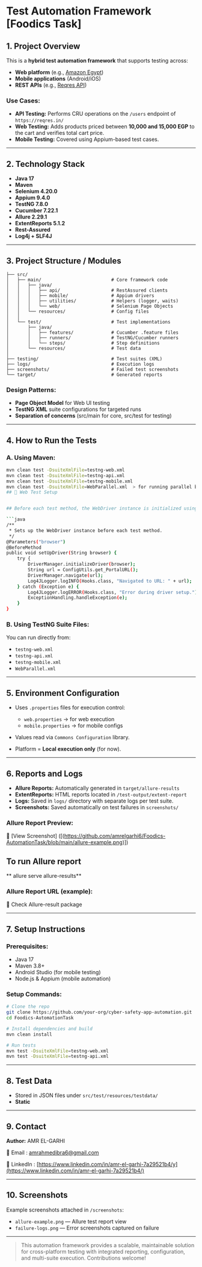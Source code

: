 # Test Automation Framework [Foodics Task]

## 1. Project Overview

This is a **hybrid test automation framework** that supports testing across:

* **Web platform** (e.g., [Amazon Egypt](https://www.amazon.eg/-/en/ref=nav_logo))
* **Mobile applications** (Android/iOS)
* **REST APIs** (e.g., [Reqres API](https://reqres.in/))

### Use Cases:

* **API Testing:** Performs CRU operations on the `/users` endpoint of `https://reqres.in/`
* **Web Testing:** Adds products priced between **10,000 and 15,000 EGP** to the cart and verifies total cart price.
* **Mobile Testing:** Covered using Appium-based test cases.

---

## 2. Technology Stack

* **Java 17**
* **Maven**
* **Selenium 4.20.0**
* **Appium 9.4.0**
* **TestNG 7.8.0**
* **Cucumber 7.22.1**
* **Allure 2.29.1**
* **ExtentReports 5.1.2**
* **Rest-Assured**
* **Log4j + SLF4J**

---

## 3. Project Structure / Modules

```
├── src/
│   ├── main/                          # Core framework code
│   │   ├── java/
│   │   │   ├── api/                   # RestAssured clients
│   │   │   ├── mobile/                # Appium drivers
│   │   │   ├── utilities/             # Helpers (logger, waits)
│   │   │   └── web/                   # Selenium Page Objects
│   │   └── resources/                 # Config files
│   │
│   └── test/                          # Test implementations
│       ├── java/
│       │   ├── features/              # Cucumber .feature files
│       │   ├── runners/               # TestNG/Cucumber runners
│       │   └── steps/                 # Step definitions
│       └── resources/                 # Test data
│
├── testing/                           # Test suites (XML)
├── logs/                              # Execution logs
├── screenshots/                       # Failed test screenshots
└── target/                            # Generated reports
```

### Design Patterns:

* **Page Object Model** for Web UI testing
* **TestNG XML** suite configurations for targeted runs
* **Separation of concerns** (src/main for core, src/test for testing)

---

## 4. How to Run the Tests

### A. Using Maven:

```bash
mvn clean test -DsuiteXmlFile=testng-web.xml
mvn clean test -DsuiteXmlFile=testng-api.xml
mvn clean test -DsuiteXmlFile=testng-mobile.xml
mvn clean test -DsuiteXmlFile=WebParallel.xml  > for running parallel browser ? Please update Hooks.class before running parallel with 
## 🧪 Web Test Setup


## Before each test method, the WebDriver instance is initialized using the browser parameter from the TestNG suite. The URL is read from the configuration file and the driver is navigated accordingly.

```java
/**
 * Sets up the WebDriver instance before each test method.
 */
@Parameters("browser")
@BeforeMethod
public void setUpDriver(String browser) {
    try {
        DriverManager.initializeDriver(browser);
        String url = ConfigUtils.get_PortalURL();
        DriverManager.navigate(url);
        Log4JLogger.logINFO(Hooks.class, "Navigated to URL: " + url);
    } catch (Exception e) {
        Log4JLogger.logERROR(Hooks.class, "Error during driver setup.");
        ExceptionHandling.handleException(e);
    }
}

```

### B. Using TestNG Suite Files:

You can run directly from:

* `testng-web.xml`
* `testng-api.xml`
* `testng-mobile.xml`
* `WebParallel.xml`

---

## 5. Environment Configuration

* Uses `.properties` files for execution control:

    * `web.properties` → for web execution
    * `mobile.properties` → for mobile configs
* Values read via `Commons Configuration` library.
* Platform = **Local execution only** (for now).

---

## 6. Reports and Logs

* **Allure Reports:** Automatically generated in `target/allure-results`
* **ExtentReports:** HTML reports located in `/test-output/extent-report`
* **Logs:** Saved in `logs/` directory with separate logs per test suite.
* **Screenshots:** Saved automatically on test failures in `screenshots/`

### Allure Report Preview:

📸 [View Screenshot] 
([(https://github.com/amrelgarhi6/Foodics-AutomationTask/blob/main/allure-example.png)])

## To run Allure report
** allure serve allure-results**

### Allure Report URL (example):

📎  Check Allure-result package

---

## 7. Setup Instructions

### Prerequisites:

* Java 17
* Maven 3.8+
* Android Studio (for mobile testing)
* Node.js & Appium (mobile automation)

### Setup Commands:

```bash
# Clone the repo
git clone https://github.com/your-org/cyber-safety-app-automation.git
cd Foodics-AutomationTask

# Install dependencies and build
mvn clean install

# Run tests
mvn test -DsuiteXmlFile=testng-web.xml
mvn test -DsuiteXmlFile=testng-api.xml

```

---

## 8. Test Data

* Stored in JSON files under `src/test/resources/testdata/`
* **Static**

---

## 9. Contact

**Author:** AMR EL-GARHI

📧 Email : [amrahmedibra6@gmail.com](mailto:amrahmedibra6@gmail.com)

💼 LinkedIn : [https://www.linkedin.com/in/amr-el-garhi-7a29521b4/y](https://www.linkedin.com/in/amr-el-garhi-7a29521b4/)

---

## 10. Screenshots

Example screenshots attached in `/screenshots`:

* `allure-example.png` — Allure test report view
* `failure-logs.png` — Error screenshots captured on failure

---

> This automation framework provides a scalable, maintainable solution for cross-platform testing with integrated reporting, configuration, and multi-suite execution. Contributions welcome!
